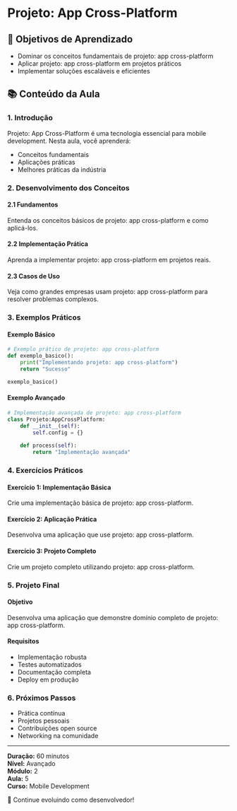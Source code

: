 # Projeto: App Cross-Platform

## 🎯 Objetivos de Aprendizado
- Dominar os conceitos fundamentais de projeto: app cross-platform
- Aplicar projeto: app cross-platform em projetos práticos
- Implementar soluções escaláveis e eficientes

## 📚 Conteúdo da Aula

### 1. Introdução
Projeto: App Cross-Platform é uma tecnologia essencial para mobile development. Nesta aula, você aprenderá:

- Conceitos fundamentais
- Aplicações práticas
- Melhores práticas da indústria

### 2. Desenvolvimento dos Conceitos

#### 2.1 Fundamentos
Entenda os conceitos básicos de projeto: app cross-platform e como aplicá-los.

#### 2.2 Implementação Prática
Aprenda a implementar projeto: app cross-platform em projetos reais.

#### 2.3 Casos de Uso
Veja como grandes empresas usam projeto: app cross-platform para resolver problemas complexos.

### 3. Exemplos Práticos

#### Exemplo Básico
```python
# Exemplo prático de projeto: app cross-platform
def exemplo_basico():
    print("Implementando projeto: app cross-platform")
    return "Sucesso"

exemplo_basico()
```

#### Exemplo Avançado
```python
# Implementação avançada de projeto: app cross-platform
class Projeto:AppCrossPlatform:
    def __init__(self):
        self.config = {}
    
    def process(self):
        return "Implementação avançada"
```

### 4. Exercícios Práticos

#### Exercício 1: Implementação Básica
Crie uma implementação básica de projeto: app cross-platform.

#### Exercício 2: Aplicação Prática
Desenvolva uma aplicação que use projeto: app cross-platform.

#### Exercício 3: Projeto Completo
Crie um projeto completo utilizando projeto: app cross-platform.

### 5. Projeto Final

#### Objetivo
Desenvolva uma aplicação que demonstre domínio completo de projeto: app cross-platform.

#### Requisitos
- Implementação robusta
- Testes automatizados
- Documentação completa
- Deploy em produção

### 6. Próximos Passos

- Prática contínua
- Projetos pessoais
- Contribuições open source
- Networking na comunidade

---

**Duração:** 60 minutos  
**Nível:** Avançado  
**Módulo:** 2  
**Aula:** 5  
**Curso:** Mobile Development

🎉 Continue evoluindo como desenvolvedor!
